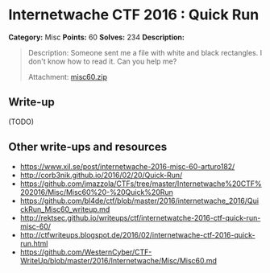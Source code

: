 # Internetwache CTF 2016 : Quick Run

**Category:** Misc
**Points:** 60
**Solves:** 234
**Description:**

> Description: Someone sent me a file with white and black rectangles. I don't know how to read it. Can you help me?
> 
> 
> Attachment: [misc60.zip](./misc60.zip)


## Write-up

(TODO)

## Other write-ups and resources

* <https://www.xil.se/post/internetwache-2016-misc-60-arturo182/>
* <http://corb3nik.github.io/2016/02/20/Quick-Run/>
* <https://github.com/jmazzola/CTFs/tree/master/Internetwache%20CTF%202016/Misc/Misc60%20-%20Quick%20Run>
* <https://github.com/bl4de/ctf/blob/master/2016/internetwache_2016/QuickRun_Misc60_writeup.md>
* <http://rektsec.github.io/writeups/ctf/internetwatche-2016-ctf-quick-run-misc-60/>
* <http://ctfwriteups.blogspot.de/2016/02/internetwache-ctf-2016-quick-run.html>
* <https://github.com/WesternCyber/CTF-WriteUp/blob/master/2016/Internetwache/Misc/Misc60.md>
